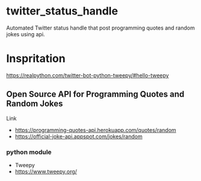 # twitter_status_handle
Automated Twitter status handle that post programming quotes and random jokes using api.

# Inspritation
https://realpython.com/twitter-bot-python-tweepy/#hello-tweepy

## Open Source API for Programming Quotes and Random Jokes
Link
- https://programming-quotes-api.herokuapp.com/quotes/random
- https://official-joke-api.appspot.com/jokes/random

### python module
- Tweepy
- https://www.tweepy.org/
